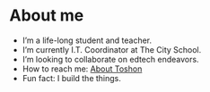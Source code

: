 # About me

- I’m a life-long student and teacher.
- I’m currently I.T. Coordinator at The City School.
- I’m looking to collaborate on edtech endeavors.
- How to reach me: [About Toshon](https://toshon-jennings.github.io/caps-cortex/about.html)
- Fun fact: I build the things.
